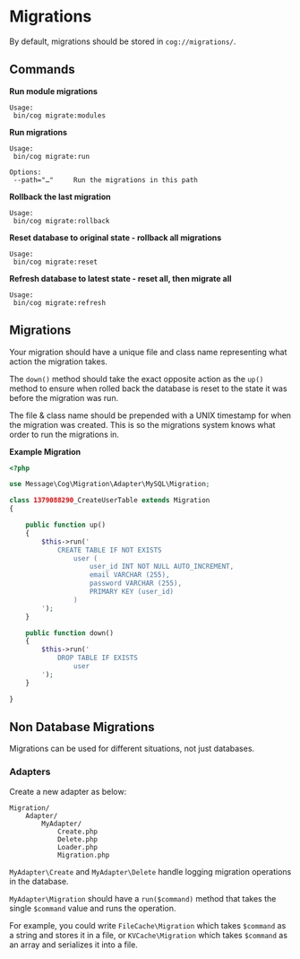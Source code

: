 # Migrations

By default, migrations should be stored in `cog://migrations/`.


## Commands

<!--
**Make a new migration class**

```
Usage:
 bin/cog migrate:make create_foo_table

Options:
 --create		Create a table
 --update		Update a table
```
-->

**Run module migrations**

```
Usage:
 bin/cog migrate:modules
```

**Run migrations**

```
Usage:
 bin/cog migrate:run

Options:
 --path="…"		Run the migrations in this path
```

**Rollback the last migration**

```
Usage:
 bin/cog migrate:rollback
```

**Reset database to original state - rollback all migrations**

```
Usage:
 bin/cog migrate:reset
```

**Refresh database to latest state - reset all, then migrate all**

```
Usage:
 bin/cog migrate:refresh
```



## Migrations

Your migration should have a unique file and class name representing what action the migration takes.

The `down()` method should take the exact opposite action as the `up()` method to ensure when rolled back the database is reset to the state it was before the migration was run.

The file & class name should be prepended with a UNIX timestamp for when the migration was created. This is so the migrations system knows what order to run the migrations in.

**Example Migration**

```php
<?php

use Message\Cog\Migration\Adapter\MySQL\Migration;

class 1379088290_CreateUserTable extends Migration
{

	public function up()
	{
		$this->run('
			CREATE TABLE IF NOT EXISTS
				user (
					user_id INT NOT NULL AUTO_INCREMENT,
					email VARCHAR (255),
					password VARCHAR (255),
					PRIMARY KEY (user_id)
				)
		');
	}

	public function down()
	{
		$this->run('
			DROP TABLE IF EXISTS
				user
		');
	}

}
```

<!--
When you run the `migrate:make` command one of the follow stub classes will be created in `/migrations/###_foo.php` with a timestamp prefix for uniqueness.


**Blank**

`bin/cog migrate:make foo`


```
class ###Foo extends Migration {

	public function up()
	{
		$this->run('');
	}

	public function down()
	{
		$this->run('');
	}

}
```

**Create**

`bin/cog migrate:make create_foo_table --create`

```
class ###CreateFooTable extends Migration {

	public function up()
	{
		$this->run('
			CREATE TABLE foo (
				id INT(11),
				PRIMARY KEY (id)
			)
		');

	}

	public function down()
	{
		$this->run('DROP TABLE foo');
	}

}
```

**Update**

`bin/cog migrate:make update_foo_table --update`

```
class ###UpdateFooTable extends Migration {

	public function up()
	{
		$this->run('
			ALTER TABLE foo
		');
	}

	public function down()
	{
		$this->run('
			ALTER TABLE foo
		');
	}

}
```
-->


## Non Database Migrations

Migrations can be used for different situations, not just databases.


### Adapters

Create a new adapter as below:

```
Migration/
	Adapter/
		MyAdapter/
			Create.php
			Delete.php
			Loader.php
			Migration.php

```

`MyAdapter\Create` and `MyAdapter\Delete` handle logging migration operations in the database.

`MyAdapter\Migration` should have a `run($command)` method that takes the single `$command` value and runs the operation.

For example, you could write `FileCache\Migration` which takes `$command` as a string and stores it in a file, or `KVCache\Migration` which takes `$command` as an array and serializes it into a file.